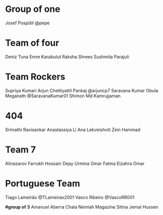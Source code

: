 # Group of one

Josef Pospíšil @pepe

# Team of four
Deniz Tuna
Emre Karabulut
Raksha Shrees
Sushmita Parajuli

# Team Rockers
Supriya Kumari
Arjun Chettiyattil Pankaj @arjuncp7
Saravana Kumar Obula Meganath @SaravanaKumar01
Shimon Md Kamrujjaman

# 404
Srimathi Ravisankar
Anastassiya Li
Ana Lekveishvili
Zein Hammad
# Team 7
Alinazarov Farrukh
Hossain Depy Urmina
Omar Fatma Elzahra Omar

# Portuguese Team
Tiago Lameirão @TLameirao2001
Vasco Ribeiro @VascoRR001

**#group of 3**
Amanuel Aberra Chala
Nemiah Magazine
Sitina Jemal Hussen


